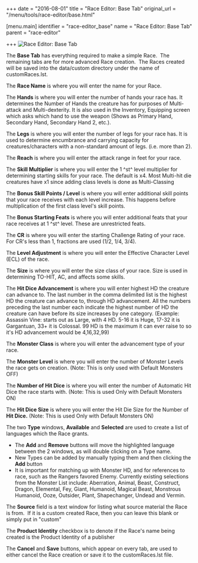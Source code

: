 +++
date = "2016-08-01"
title = "Race Editor: Base Tab"
original_url = "/menu/tools/race-editor/base.html"

[menu.main]
    identifier = "race-editor_base"
    name = "Race Editor: Base Tab"
    parent = "race-editor"
    
+++
![Race Editor: Base Tab](../../../images/editors/race/basetab.png)

The **Base Tab** has everything required to make a simple Race.  The
remaining tabs are for more advanced Race creation.  The Races created
will be saved into the data/custom directory under the name of
customRaces.lst.

The **Race Name** is where you will enter the name for your Race.

The **Hands** is where you will enter the number of hands your race has.
It determines the Number of Hands the creature has for purposes of
Multi-attack and Multi-dexterity. It is also used in the Inventory,
Equipping screen which asks which hand to use the weapon (Shows as
Primary Hand, Secondary Hand, Secondary Hand 2, etc.).

The **Legs** is where you will enter the number of legs for your race
has. It is used to determine encumbrance and carrying capacity for
creatures/characters with a non-standard amount of legs. (i.e. more than
2).

The **Reach** is where you will enter the attack range in feet for your
race.

The **Skill Multiplier** is where you will enter the 1 ^st^ level
multiplier for determining starting skills for your race. The default is
x4. Most Multi-hit die creatures have x1 since adding class levels is
done as Multi-Classing

The **Bonus Skill Points / Level** is where you will enter additional
skill points that your race receives with each level increase. This
happens before multiplication of the first class level's skill points.

The **Bonus Starting Feats** is where you will enter additional feats
that your race receives at 1 ^st^ level. These are unrestricted feats.

The **CR** is where you will enter the starting Challenge Rating of your
race. For CR's less than 1, fractions are used (1/2, 1/4, 3/4).

The **Level Adjustment** is where you will enter the Effective Character
Level (ECL) of the race.

The **Size** is where you will enter the size class of your race. Size
is used in determining TO-HIT, AC, and affects some skills.

The **Hit Dice Advancement** is where you will enter highest HD the
creature can advance to. The last number in the comma delimited list is
the highest HD the creature can advance to, through HD advancement. All
the numbers preceding the last number each indicate the highest number
of HD the creature can have before its size increases by one category.
(Example: Assassin Vine: starts out as Large, with 4 HD. 5-16 it is
Huge, 17-32 it is Gargantuan, 33+ it is Colossal. 99 HD is the maximum
it can ever raise to so it's HD advancement would be 4,16,32,99)

The **Monster Class** is where you will enter the advancement type of
your race.

The **Monster Level** is where you will enter the number of Monster
Levels the race gets on creation. (Note: This is only used with Default
Monsters OFF)

The **Number of Hit Dice** is where you will enter the number of
Automatic Hit Dice the race starts with. (Note: This is used Only with
Default Monsters ON)

The **Hit Dice Size** is where you will enter the Hit Die Size for the
Number of **Hit Dice.** (Note: This is used Only with Default Monsters
ON)

The two **Type** windows, **Available** and **Selected** are used to
create a list of languages which the Race grants.

-   The **Add** and **Remove** buttons will move the highlighted
    language between the 2 windows, as will double clicking on a
    Type name.
-   New Types can be added by manually typing them and then clicking the
    **Add** button
-   It is important for matching up with Monster HD, and for references
    to race, such as the Rangers favored Enemy. Currently existing
    selections from the Monster List include: Aberration, Animal, Beast,
    Construct, Dragon, Elemental, Fey, Giant, Humanoid, Magical Beast,
    Monstrous Humanoid, Ooze, Outsider, Plant, Shapechanger, Undead
    and Vermin.

The **Source** field is a text window for listing what source material
the Race is from.  If it is a custom created Race, then you can leave
this blank or simply put in "custom"

The **Product Identity** checkbox is to denote if the Race's name being
created is the Product Identity of a publisher

The **Cancel** and **Save** buttons, which appear on every tab, are used
to either cancel the Race creation or save it to the customRaces.lst
file.



